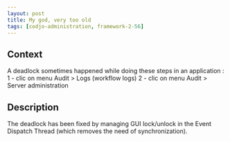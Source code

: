 ```yaml
---
layout: post
title: My god, very too old
tags: [codjo-administration, framework-2-56]
---
```

## Context
A deadlock sometimes happened while doing these steps in an application :
1 - clic on menu Audit > Logs (workflow logs)
2 - clic on menu Audit > Server administration

## Description
The deadlock has been fixed by managing GUI lock/unlock in the Event Dispatch Thread (which removes the need of synchronization).
